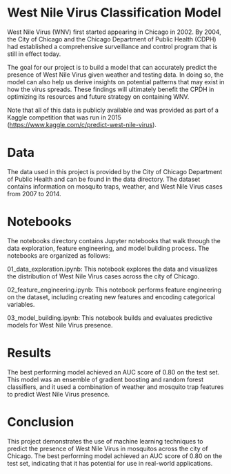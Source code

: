 # **West Nile Virus Classification Model**
West Nile Virus (WNV) first started appearing in Chicago in 2002. By 2004, the City of Chicago and the Chicago Department of Public Health (CDPH) had established a comprehensive surveillance and control program that is still in effect today.

The goal for our project is to build a model that can accurately predict the presence of West Nile Virus given weather and testing data. In doing so, the model can also help us derive insights on potential patterns that may exist in how the virus spreads. These findings will ultimately benefit the CPDH in optimizing its resources and future strategy on containing WNV.

Note that all of this data is publicly available and was provided as part of a Kaggle competition that was run in 2015 (https://www.kaggle.com/c/predict-west-nile-virus).

# Data

The data used in this project is provided by the City of Chicago Department of Public Health and can be found in the data directory. The dataset contains information on mosquito traps, weather, and West Nile Virus cases from 2007 to 2014.

# Notebooks

The notebooks directory contains Jupyter notebooks that walk through the data exploration, feature engineering, and model building process. The notebooks are organized as follows:

01_data_exploration.ipynb: This notebook explores the data and visualizes the distribution of West Nile Virus cases across the city of Chicago.

02_feature_engineering.ipynb: This notebook performs feature engineering on the dataset, including creating new features and encoding categorical variables.

03_model_building.ipynb: This notebook builds and evaluates predictive models for West Nile Virus presence.

# Results

The best performing model achieved an AUC score of 0.80 on the test set. This model was an ensemble of gradient boosting and random forest classifiers, and it used a combination of weather and mosquito trap features to predict West Nile Virus presence.

# Conclusion

This project demonstrates the use of machine learning techniques to predict the presence of West Nile Virus in mosquitos across the city of Chicago. The best performing model achieved an AUC score of 0.80 on the test set, indicating that it has potential for use in real-world applications.
